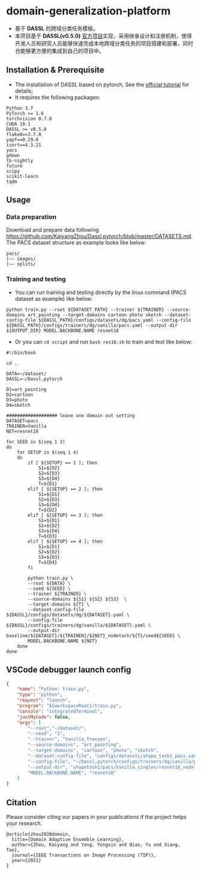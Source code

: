 # domain-generalization-platform
- 基于 **DASSL** 的跨域分类任务模板。
- 本项目基于 **DASSL(v0.5.0)** [官方项目](https://github.com/KaiyangZhou/Dassl.pytorch)实现，采用继承设计和注册机制，使得开发人员和研究人员能够快速完成本地跨域分类任务的项目搭建和部署，同时也能够更方便的集成到自己的项目中。

## Installation & Prerequisite
- The installation of DASSL based on pytorch, See the [official tutorial](https://github.com/KaiyangZhou/Dassl.pytorch#installation) for details;
- It requires the following packages:
```
Python 3.7
PyTorch >= 1.6
torchvision 0.7.0
CUDA 10.1
DASSL >= v0.5.0
flake8==3.7.9
yapf==0.29.0
isort==4.3.21
yacs
gdown
tb-nightly
future
scipy
scikit-learn
tqdm
```

## Usage
### Data preparation
Download and prepare data following https://github.com/KaiyangZhou/Dassl.pytorch/blob/master/DATASETS.md. The PACS dataset structure as example looks like below:
```
pacs/
|–– images/
|–– splits/
```
### Training and testing
- You can run training and testing directly by the linux command (PACS dataset as example) like below:
```
python train.py --root ${DATASET_PATH} --trainer ${TRAINER} --source-domains art_painting --target-domains cartoon photo sketch --dataset-config-file ${DASSL_PATH}/configs/datasets/dg/pacs.yaml --config-file ${DASSL_PATH}/configs/trainers/dg/vanilla/pacs.yaml --output-dir ${OUTPUT_DIR} MODEL.BACKBONE.NAME resnet18
```
- Or you can ``cd script`` and run ``bash res18.sh`` to train and test like below: 
``` shell
#!/bin/bash

cd ..

DATA=~/dataset/
DASSL=~/Dassl.pytorch

D1=art_painting
D2=cartoon
D3=photo
D4=sketch

################### leave one domain out setting
DATASET=pacs
TRAINER=Vanilla
NET=resnet18

for SEED in $(seq 1 2)
do
    for SETUP in $(seq 1 4)
    do
        if [ ${SETUP} == 1 ]; then
            S1=${D2}
            S2=${D3}
            S3=${D4}
            T=${D1}
        elif [ ${SETUP} == 2 ]; then
            S1=${D1}
            S2=${D3}
            S3=${D4}
            T=${D2}
        elif [ ${SETUP} == 3 ]; then
            S1=${D1}
            S2=${D2}
            S3=${D4}
            T=${D3}
        elif [ ${SETUP} == 4 ]; then
            S1=${D1}
            S2=${D2}
            S3=${D3}
            T=${D4}
        fi
        
        python train.py \
        --root ${DATA} \
        --seed ${SEED} \
        --trainer ${TRAINER} \
        --source-domains ${S1} ${S2} ${S3}  \
        --target-domains ${T} \
        --dataset-config-file ${DASSL}/configs/datasets/dg/${DATASET}.yaml \
        --config-file ${DASSL}/configs/trainers/dg/vanilla/${DATASET}.yaml \
        --output-dir baseline/${DATASET}/${TRAINER}/${NET}_nodetach/${T}/seed${SEED} \
        MODEL.BACKBONE.NAME ${NET}
    done
done

```

## VSCode debugger launch config
``` json
{
    "name": "Python: train.py",
    "type": "python",
    "request": "launch",
    "program": "${workspaceRoot}/train.py",
    "console": "integratedTerminal",
    "justMyCode": false,
    "args": [
        "--root","~/dataset/",
        "--seed", "1",
        "--trainer", "Vanilla_freezen",
        "--source-domains", "art_painting",
        "--target-domains", "cartoon", "photo", "sketch",
        "--dataset-config-file", "configs/datasets/shape_task1_pacs.yaml",
        "--config-file", "~/Dassl.pytorch/configs/trainers/dg/vanilla/pacs.yaml",       
        "--output-dir", "shapetask1/pacs/Vanilla_singles/resnet18_nodetach/random/art_painting/seed1",
        "MODEL.BACKBONE.NAME", "resnet18" 
    ]
}
```

## Citation
Please consider citing our papers in your publications if the project helps your research.
```
@article{zhou2020domain,
  title={Domain Adaptive Ensemble Learning},
  author={Zhou, Kaiyang and Yang, Yongxin and Qiao, Yu and Xiang, Tao},
  journal={IEEE Transactions on Image Processing (TIP)},
  year={2021}
}
```



